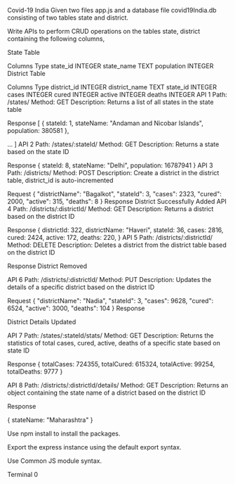 Covid-19 India
Given two files app.js and a database file covid19India.db consisting of two tables state and district.

Write APIs to perform CRUD operations on the tables state, district containing the following columns,

State Table

Columns	Type
state_id	INTEGER
state_name	TEXT
population	INTEGER
District Table

Columns	Type
district_id	INTEGER
district_name	TEXT
state_id	INTEGER
cases	INTEGER
cured	INTEGER
active	INTEGER
deaths	INTEGER
API 1
Path: /states/
Method: GET
Description:
Returns a list of all states in the state table

Response
[
  {
    stateId: 1,
    stateName: "Andaman and Nicobar Islands",
    population: 380581
  },

  ...
]
API 2
Path: /states/:stateId/
Method: GET
Description:
Returns a state based on the state ID

Response
{
  stateId: 8,
  stateName: "Delhi",
  population: 16787941
}
API 3
Path: /districts/
Method: POST
Description:
Create a district in the district table, district_id is auto-incremented

Request
{
  "districtName": "Bagalkot",
  "stateId": 3,
  "cases": 2323,
  "cured": 2000,
  "active": 315,
  "deaths": 8
}
Response
District Successfully Added
API 4
Path: /districts/:districtId/
Method: GET
Description:
Returns a district based on the district ID

Response
{
  districtId: 322,
  districtName: "Haveri",
  stateId: 36,
  cases: 2816,
  cured: 2424,
  active: 172,
  deaths: 220,
}
API 5
Path: /districts/:districtId/
Method: DELETE
Description:
Deletes a district from the district table based on the district ID

Response
District Removed

API 6
Path: /districts/:districtId/
Method: PUT
Description:
Updates the details of a specific district based on the district ID

Request
{
  "districtName": "Nadia",
  "stateId": 3,
  "cases": 9628,
  "cured": 6524,
  "active": 3000,
  "deaths": 104
}
Response

District Details Updated

API 7
Path: /states/:stateId/stats/
Method: GET
Description:
Returns the statistics of total cases, cured, active, deaths of a specific state based on state ID

Response
{
  totalCases: 724355,
  totalCured: 615324,
  totalActive: 99254,
  totalDeaths: 9777
}

API 8
Path: /districts/:districtId/details/
Method: GET
Description:
Returns an object containing the state name of a district based on the district ID

Response

{
  stateName: "Maharashtra"
}


Use npm install to install the packages.

Export the express instance using the default export syntax.

Use Common JS module syntax.

Terminal   0


